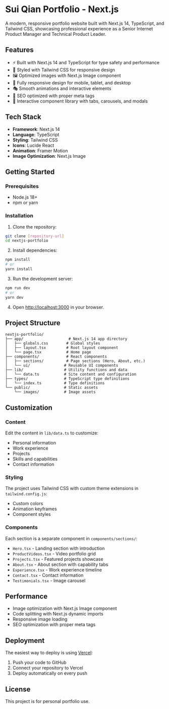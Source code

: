 # Sui Qian Portfolio - Next.js

A modern, responsive portfolio website built with Next.js 14, TypeScript, and Tailwind CSS, showcasing professional experience as a Senior Internet Product Manager and Technical Product Leader.

## Features

- ⚡ Built with Next.js 14 and TypeScript for type safety and performance
- 🎨 Styled with Tailwind CSS for responsive design
- 🖼️ Optimized images with Next.js Image component
- 📱 Fully responsive design for mobile, tablet, and desktop
- 🎭 Smooth animations and interactive elements
- 🎯 SEO optimized with proper meta tags
- 🔧 Interactive component library with tabs, carousels, and modals

## Tech Stack

- **Framework**: Next.js 14
- **Language**: TypeScript
- **Styling**: Tailwind CSS
- **Icons**: Lucide React
- **Animation**: Framer Motion
- **Image Optimization**: Next.js Image

## Getting Started

### Prerequisites

- Node.js 18+ 
- npm or yarn

### Installation

1. Clone the repository:
```bash
git clone [repository-url]
cd nextjs-portfolio
```

2. Install dependencies:
```bash
npm install
# or
yarn install
```

3. Run the development server:
```bash
npm run dev
# or
yarn dev
```

4. Open [http://localhost:3000](http://localhost:3000) in your browser.

## Project Structure

```
nextjs-portfolio/
├── app/                    # Next.js 14 app directory
│   ├── globals.css        # Global styles
│   ├── layout.tsx         # Root layout component
│   └── page.tsx           # Home page
├── components/            # React components
│   ├── sections/          # Page sections (Hero, About, etc.)
│   └── ui/               # Reusable UI components
├── lib/                  # Utility functions and data
│   └── data.ts           # Site content and configuration
├── types/                # TypeScript type definitions
│   └── index.ts          # Type definitions
└── public/               # Static assets
    └── images/           # Image assets
```

## Customization

### Content

Edit the content in `lib/data.ts` to customize:
- Personal information
- Work experience
- Projects
- Skills and capabilities
- Contact information

### Styling

The project uses Tailwind CSS with custom theme extensions in `tailwind.config.js`:
- Custom colors
- Animation keyframes
- Component styles

### Components

Each section is a separate component in `components/sections/`:
- `Hero.tsx` - Landing section with introduction
- `ProductVideos.tsx` - Video portfolio grid
- `Projects.tsx` - Featured projects showcase
- `About.tsx` - About section with capability tabs
- `Experience.tsx` - Work experience timeline
- `Contact.tsx` - Contact information
- `Testimonials.tsx` - Image carousel

## Performance

- Image optimization with Next.js Image component
- Code splitting with Next.js dynamic imports
- Responsive image loading
- SEO optimization with proper meta tags

## Deployment

The easiest way to deploy is using [Vercel](https://vercel.com/):

1. Push your code to GitHub
2. Connect your repository to Vercel
3. Deploy automatically on every push

## License

This project is for personal portfolio use.